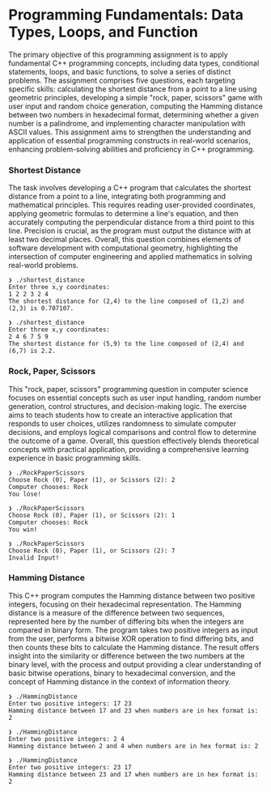 # Programming Fundamentals: Data Types, Loops, and Function
The primary objective of this programming assignment is to apply fundamental C++ programming concepts, including data types, conditional statements, loops, and basic functions, to solve a series of distinct problems. The assignment comprises five questions, each targeting specific skills: calculating the shortest distance from a point to a line using geometric principles, developing a simple "rock, paper, scissors" game with user input and random choice generation, computing the Hamming distance between two numbers in hexadecimal format, determining whether a given number is a palindrome, and implementing character manipulation with ASCII values. This assignment aims to strengthen the understanding and application of essential programming constructs in real-world scenarios, enhancing problem-solving abilities and proficiency in C++ programming.
### Shortest Distance
The task involves developing a C++ program that calculates the shortest distance from a point to a line, integrating both programming and mathematical principles. This requires reading user-provided coordinates, applying geometric formulas to determine a line's equation, and then accurately computing the perpendicular distance from a third point to this line. Precision is crucial, as the program must output the distance with at least two decimal places. Overall, this question combines elements of software development with computational geometry, highlighting the intersection of computer engineering and applied mathematics in solving real-world problems.
```
❯ ./shortest_distance                           
Enter three x,y coordinates:
1 2 2 3 2 4
The shortest distance for (2,4) to the line composed of (1,2) and (2,3) is 0.707107.

❯ ./shortest_distance
Enter three x,y coordinates:
2 4 6 7 5 9 
The shortest distance for (5,9) to the line composed of (2,4) and (6,7) is 2.2.
```
### Rock, Paper, Scissors
This "rock, paper, scissors" programming question in computer science focuses on essential concepts such as user input handling, random number generation, control structures, and decision-making logic. The exercise aims to teach students how to create an interactive application that responds to user choices, utilizes randomness to simulate computer decisions, and employs logical comparisons and control flow to determine the outcome of a game. Overall, this question effectively blends theoretical concepts with practical application, providing a comprehensive learning experience in basic programming skills.
```
❯ ./RockPaperScissors
Choose Rock (0), Paper (1), or Scissors (2): 2
Computer chooses: Rock
You lose!

❯ ./RockPaperScissors
Choose Rock (0), Paper (1), or Scissors (2): 1
Computer chooses: Rock
You win!

❯ ./RockPaperScissors
Choose Rock (0), Paper (1), or Scissors (2): 7
Invalid Input!
```
### Hamming Distance
This C++ program computes the Hamming distance between two positive integers, focusing on their hexadecimal representation. The Hamming distance is a measure of the difference between two sequences, represented here by the number of differing bits when the integers are compared in binary form. The program takes two positive integers as input from the user, performs a bitwise XOR operation to find differing bits, and then counts these bits to calculate the Hamming distance. The result offers insight into the similarity or difference between the two numbers at the binary level, with the process and output providing a clear understanding of basic bitwise operations, binary to hexadecimal conversion, and the concept of Hamming distance in the context of information theory.
```
❯ ./HammingDistance                         
Enter two positive integers: 17 23
Hamming distance between 17 and 23 when numbers are in hex format is: 2

❯ ./HammingDistance
Enter two positive integers: 2 4
Hamming distance between 2 and 4 when numbers are in hex format is: 2

❯ ./HammingDistance
Enter two positive integers: 23 17
Hamming distance between 23 and 17 when numbers are in hex format is: 2
```
